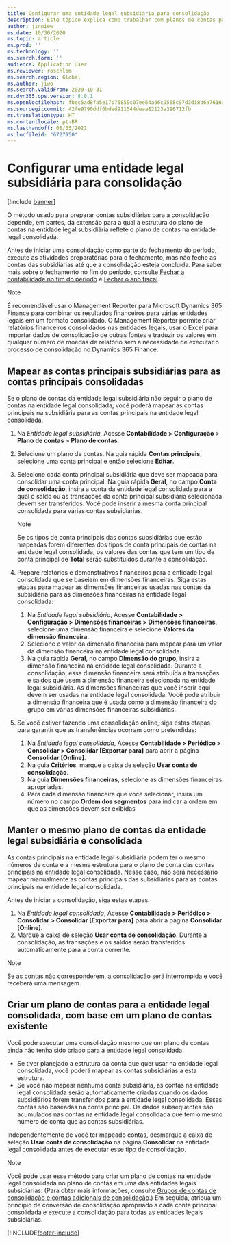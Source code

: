 ```yaml
---
title: Configurar uma entidade legal subsidiária para consolidação
description: Este tópico explica como trabalhar com planos de contas para empresas de consolidação.
author: jinniew
ms.date: 10/30/2020
ms.topic: article
ms.prod: ''
ms.technology: ''
ms.search.form: ''
audience: Application User
ms.reviewer: roschlom
ms.search.region: Global
ms.author: jiwo
ms.search.validFrom: 2020-10-31
ms.dyn365.ops.version: 8.0.1
ms.openlocfilehash: fbec5ad8fa5e17b75859c07ee64a66c9568c97d3d18b6a7616a64303d3a33f10
ms.sourcegitcommit: 42fe9790ddf0bdad911544deaa82123a396712fb
ms.translationtype: HT
ms.contentlocale: pt-BR
ms.lasthandoff: 08/05/2021
ms.locfileid: "6727950"
---
```

# <a name="set-up-a-subsidiary-legal-entity-for-consolidation"></a>Configurar uma entidade legal subsidiária para consolidação

[!include [banner](../includes/banner.md)]

O método usado para preparar contas subsidiárias para a consolidação depende, em partes, da extensão para a qual a estrutura do plano de contas na entidade legal subsidiária reflete o plano de contas na entidade legal consolidada.

Antes de iniciar uma consolidação como parte do fechamento do período, execute as atividades preparatórias para o fechamento, mas não feche as contas das subsidiárias até que a consolidação esteja concluída. Para saber mais sobre o fechamento no fim do período, consulte [Fechar a contabilidade no fim do período](close-general-ledger-at-period-end.md) e [Fechar o ano fiscal](tasks/close-fiscal-year.md).

> [!NOTE]
>  É recomendável usar o Management Reporter para Microsoft Dynamics 365 Finance para combinar os resultados financeiros para várias entidades legais em um formato consolidado. O Management Reporter permite criar relatórios financeiros consolidados nas entidades legais, usar o Excel para importar dados de consolidação de outras fontes e traduzir os valores em qualquer número de moedas de relatório sem a necessidade de executar o processo de consolidação no Dynamics 365 Finance.

## <a name="map-subsidiary-main-accounts-to-consolidated-main-accounts"></a>Mapear as contas principais subsidiárias para as contas principais consolidadas

Se o plano de contas da entidade legal subsidiária não seguir o plano de contas na entidade legal consolidada, você poderá mapear as contas principais na subsidiária para as contas principais na entidade legal consolidada.

1. Na *Entidade legal subsidiária*, Acesse **Contabilidade \> Configuração** \> **Plano de contas \> Plano de contas**.
2. Selecione um plano de contas. Na guia rápida **Contas principais**, selecione uma conta principal e então selecione **Editar**.
3. Selecione cada conta principal subsidiária que deve ser mapeada para consolidar uma conta principal. Na guia rápida **Geral**, no campo **Conta de consolidação**, insira a conta da entidade legal consolidada para a qual o saldo ou as transações da conta principal subsidiária selecionada devem ser transferidos. Você pode inserir a mesma conta principal consolidada para várias contas subsidiárias.

    > [!NOTE]
    > Se os tipos de conta principais das contas subsidiárias que estão mapeadas forem diferentes dos tipos de conta principais de contas na entidade legal consolidada, os valores das contas que tem um tipo de conta principal de **Total** serão substituídos durante a consolidação.

4. Prepare relatórios e demonstrativos financeiros para a entidade legal consolidada que se baseiem em dimensões financeiras. Siga estas etapas para mapear as dimensões financeiras usadas nas contas da subsidiária para as dimensões financeiras na entidade legal consolidada:

    1. Na *Entidade legal subsidiária*, Acesse **Contabilidade \> Configuração \> Dimensões financeiras \> Dimensões financeiras**, selecione uma dimensão financeira e selecione **Valores da dimensão financeira**.
    2. Selecione o valor da dimensão financeira para mapear para um valor da dimensão financeira na entidade legal consolidada.
    3. Na guia rápida **Geral**, no campo **Dimensão do grupo**, insira a dimensão financeira na entidade legal consolidada. Durante a consolidação, essa dimensão financeira será atribuída a transações e saldos que usem a dimensão financeira selecionada na entidade legal subsidiária. As dimensões financeiras que você inserir aqui devem ser usadas na entidade legal consolidada. Você pode atribuir a dimensão financeira que é usada como a dimensão financeira do grupo em várias dimensões financeiras subsidiárias.

5. Se você estiver fazendo uma consolidação online, siga estas etapas para garantir que as transferências ocorram como pretendidas:

    1. Na *Entidade legal consolidada*, Acesse **Contabilidade \> Periódico \> Consolidar \> Consolidar \[Exportar para\]** para abrir a página **Consolidar \[Online\]**.
    2. Na guia **Critérios**, marque a caixa de seleção **Usar conta de consolidação**.
    3. Na guia **Dimensões financeiras**, selecione as dimensões financeiras apropriadas.
    4. Para cada dimensão financeira que você selecionar, insira um número no campo **Ordem dos segmentos** para indicar a ordem em que as dimensões devem ser exibidas

## <a name="maintain-the-same-chart-of-accounts-in-the-subsidiary-and-consolidated-legal-entities"></a>Manter o mesmo plano de contas da entidade legal subsidiária e consolidada

As contas principais na entidade legal subsidiária podem ter o mesmo números de conta e a mesma estrutura para o plano de conta das contas principais na entidade legal consolidada. Nesse caso, não será necessário mapear manualmente as contas principais das subsidiárias para as contas principais na entidade legal consolidada.

Antes de iniciar a consolidação, siga estas etapas.

1. Na *Entidade legal consolidada*, Acesse **Contabilidade \> Periódico \> Consolidar \> Consolidar \[Exportar para\]** para abrir a página **Consolidar \[Online\]**.
2. Marque a caixa de seleção **Usar conta de consolidação**. Durante a consolidação, as transações e os saldos serão transferidos automaticamente para a conta corrente.

> [!NOTE]
> Se as contas não corresponderem, a consolidação será interrompida e você receberá uma mensagem.

## <a name="create-a-chart-of-accounts-for-the-consolidated-legal-entity-based-on-an-existing-chart-of-accounts"></a>Criar um plano de contas para a entidade legal consolidada, com base em um plano de contas existente

Você pode executar uma consolidação mesmo que um plano de contas ainda não tenha sido criado para a entidade legal consolidada.

- Se tiver planejado a estrutura da conta que quer usar na entidade legal consolidada, você poderá mapear as contas subsidiárias a esta estrutura.
- Se você não mapear nenhuma conta subsidiária, as contas na entidade legal consolidada serão automaticamente criadas quando os dados subsidiários forem transferidos para a entidade legal consolidada. Essas contas são baseadas na conta principal. Os dados subsequentes são acumulados nas contas na entidade legal consolidada que tem o mesmo número de conta que as contas subsidiárias.

Independentemente de você ter mapeado contas, desmarque a caixa de seleção **Usar conta de consolidação** na página **Consolidar** na entidade legal consolidada antes de executar esse tipo de consolidação.

> [!NOTE]
> Você pode usar esse método para criar um plano de contas na entidade legal consolidada no plano de contas em uma das entidades legais subsidiárias. (Para obter mais informações, consulte [Grupos de contas de consolidação e contas adicionais de consolidação](../budgeting/consolidation-account-groups-consolidation-accounts.md).) Em seguida, atribua um princípio de conversão de consolidação apropriado a cada conta principal consolidada e execute a consolidação para todas as entidades legais subsidiárias.


[!INCLUDE[footer-include](../../includes/footer-banner.md)]